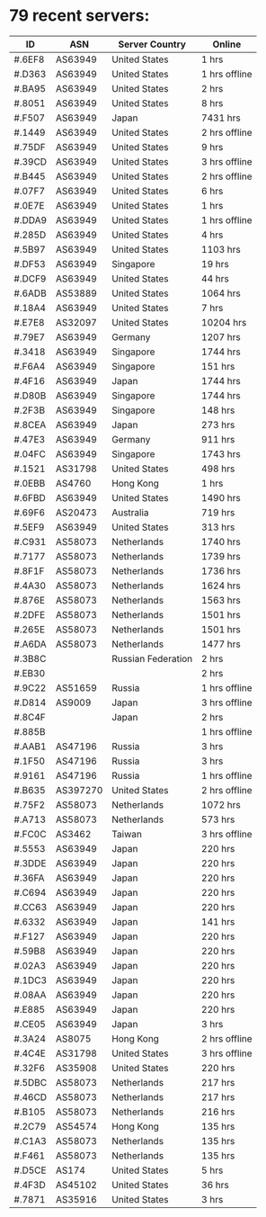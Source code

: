 # 79 recent servers:

| ID | ASN | Server Country | Online |
| ------ | ------ | ------ | ------ |
| #.6EF8 | AS63949 | United States | 1 hrs |
| #.D363 | AS63949 | United States | 1 hrs offline |
| #.BA95 | AS63949 | United States | 2 hrs |
| #.8051 | AS63949 | United States | 8 hrs |
| #.F507 | AS63949 | Japan | 7431 hrs |
| #.1449 | AS63949 | United States | 2 hrs offline |
| #.75DF | AS63949 | United States | 9 hrs |
| #.39CD | AS63949 | United States | 3 hrs offline |
| #.B445 | AS63949 | United States | 2 hrs offline |
| #.07F7 | AS63949 | United States | 6 hrs |
| #.0E7E | AS63949 | United States | 1 hrs |
| #.DDA9 | AS63949 | United States | 1 hrs offline |
| #.285D | AS63949 | United States | 4 hrs |
| #.5B97 | AS63949 | United States | 1103 hrs |
| #.DF53 | AS63949 | Singapore | 19 hrs |
| #.DCF9 | AS63949 | United States | 44 hrs |
| #.6ADB | AS53889 | United States | 1064 hrs |
| #.18A4 | AS63949 | United States | 7 hrs |
| #.E7E8 | AS32097 | United States | 10204 hrs |
| #.79E7 | AS63949 | Germany | 1207 hrs |
| #.3418 | AS63949 | Singapore | 1744 hrs |
| #.F6A4 | AS63949 | Singapore | 151 hrs |
| #.4F16 | AS63949 | Japan | 1744 hrs |
| #.D80B | AS63949 | Singapore | 1744 hrs |
| #.2F3B | AS63949 | Singapore | 148 hrs |
| #.8CEA | AS63949 | Japan | 273 hrs |
| #.47E3 | AS63949 | Germany | 911 hrs |
| #.04FC | AS63949 | Singapore | 1743 hrs |
| #.1521 | AS31798 | United States | 498 hrs |
| #.0EBB | AS4760 | Hong Kong | 1 hrs |
| #.6FBD | AS63949 | United States | 1490 hrs |
| #.69F6 | AS20473 | Australia | 719 hrs |
| #.5EF9 | AS63949 | United States | 313 hrs |
| #.C931 | AS58073 | Netherlands | 1740 hrs |
| #.7177 | AS58073 | Netherlands | 1739 hrs |
| #.8F1F | AS58073 | Netherlands | 1736 hrs |
| #.4A30 | AS58073 | Netherlands | 1624 hrs |
| #.876E | AS58073 | Netherlands | 1563 hrs |
| #.2DFE | AS58073 | Netherlands | 1501 hrs |
| #.265E | AS58073 | Netherlands | 1501 hrs |
| #.A6DA | AS58073 | Netherlands | 1477 hrs |
| #.3B8C |  | Russian Federation | 2 hrs |
| #.EB30 |  |  | 2 hrs |
| #.9C22 | AS51659 | Russia | 1 hrs offline |
| #.D814 | AS9009 | Japan | 3 hrs offline |
| #.8C4F |  | Japan | 2 hrs |
| #.885B |  |  | 1 hrs offline |
| #.AAB1 | AS47196 | Russia | 3 hrs |
| #.1F50 | AS47196 | Russia | 3 hrs |
| #.9161 | AS47196 | Russia | 1 hrs offline |
| #.B635 | AS397270 | United States | 2 hrs offline |
| #.75F2 | AS58073 | Netherlands | 1072 hrs |
| #.A713 | AS58073 | Netherlands | 573 hrs |
| #.FC0C | AS3462 | Taiwan | 3 hrs offline |
| #.5553 | AS63949 | Japan | 220 hrs |
| #.3DDE | AS63949 | Japan | 220 hrs |
| #.36FA | AS63949 | Japan | 220 hrs |
| #.C694 | AS63949 | Japan | 220 hrs |
| #.CC63 | AS63949 | Japan | 220 hrs |
| #.6332 | AS63949 | Japan | 141 hrs |
| #.F127 | AS63949 | Japan | 220 hrs |
| #.59B8 | AS63949 | Japan | 220 hrs |
| #.02A3 | AS63949 | Japan | 220 hrs |
| #.1DC3 | AS63949 | Japan | 220 hrs |
| #.08AA | AS63949 | Japan | 220 hrs |
| #.E885 | AS63949 | Japan | 220 hrs |
| #.CE05 | AS63949 | Japan | 3 hrs |
| #.3A24 | AS8075 | Hong Kong | 2 hrs offline |
| #.4C4E | AS31798 | United States | 3 hrs offline |
| #.32F6 | AS35908 | United States | 220 hrs |
| #.5DBC | AS58073 | Netherlands | 217 hrs |
| #.46CD | AS58073 | Netherlands | 217 hrs |
| #.B105 | AS58073 | Netherlands | 216 hrs |
| #.2C79 | AS54574 | Hong Kong | 135 hrs |
| #.C1A3 | AS58073 | Netherlands | 135 hrs |
| #.F461 | AS58073 | Netherlands | 135 hrs |
| #.D5CE | AS174 | United States | 5 hrs |
| #.4F3D | AS45102 | United States | 36 hrs |
| #.7871 | AS35916 | United States | 3 hrs |

